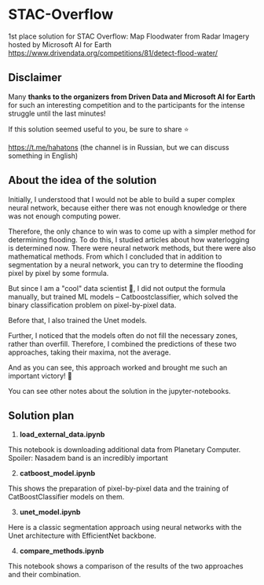 # STAC-Overflow
1st place solution for STAC Overflow: Map Floodwater from Radar Imagery hosted by Microsoft AI for Earth
https://www.drivendata.org/competitions/81/detect-flood-water/


## Disclaimer
Many __thanks to the organizers from Driven Data and Microsoft AI for Earth__ for such an interesting competition and to the participants for the intense struggle until the last minutes!

If this solution seemed useful to you, be sure to share ⭐️

https://t.me/hahatons
(the channel is in Russian, but we can discuss something in English)


## About the idea of the solution

Initially, I understood that I would not be able to build a super complex neural network, because either there was not enough knowledge or there was not enough computing power.

Therefore, the only chance to win was to come up with a simpler method for determining flooding. To do this, I studied articles about how waterlogging is determined now. There were neural network methods, but there were also mathematical methods. From which I concluded that in addition to segmentation by a neural network, you can try to determine the flooding pixel by pixel by some formula.

But since I am a "cool" data scientist 🦧, I did not output the formula manually, but trained ML models – Catboostclassifier, which solved the binary classification problem on pixel-by-pixel data.

Before that, I also trained the Unet models.

Further, I noticed that the models often do not fill the necessary zones, rather than overfill. Therefore, I combined the predictions of these two approaches, taking their maxima, not the average.

And as you can see, this approach worked and brought me such an important victory! 🥳

You can see other notes about the solution in the jupyter-notebooks.

## Solution plan


1. __load_external_data.ipynb__ 

This notebook is downloading additional data from Planetary Computer. Spoiler: Nasadem band is an incredibly important


2. __catboost_model.ipynb__ 

This shows the preparation of pixel-by-pixel data and the training of CatBoostClassifier models on them.


3. __unet_model.ipynb__ 

Here is a classic segmentation approach using neural networks with the Unet architecture with EfficientNet backbone.


4. __compare_methods.ipynb__ 

This notebook shows a comparison of the results of the two approaches and their combination.
